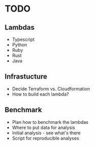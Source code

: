 # TODO

## Lambdas

- Typescript
- Python
- Ruby
- Rust
- Java

## Infrastucture

- Decide Terraform vs. Cloudformation
- How to build each lambda?

## Benchmark

- Plan how to benchmark the lambdas
- Where to put data for analysis
- Initial analysis - see what's there
- Script for reproducible analyses
